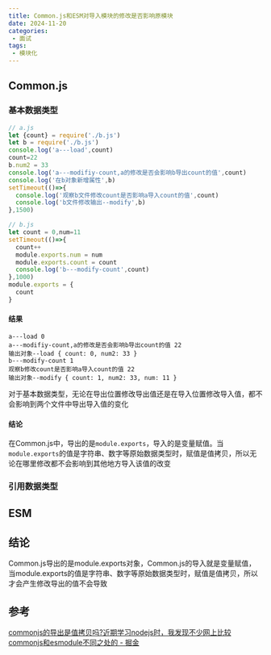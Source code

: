 ```yaml
---
title: Common.js和ESM对导入模块的修改是否影响原模块
date: 2024-11-20
categories:
 - 面试
tags:
 - 模块化
---
```


## Common.js

### 基本数据类型

```js
// a.js
let {count} = require('./b.js')
let b = require('./b.js')
console.log('a---load',count)
count=22
b.num2 = 33
console.log('a---modifiy-count,a的修改是否会影响b导出count的值',count)
console.log('在b对象新增属性',b)
setTimeout(()=>{
  console.log('观察b文件修改count是否影响a导入count的值',count)
  console.log('b文件修改输出--modify',b)
},1500)

// b.js
let count = 0,num=11
setTimeout(()=>{
  count++
  module.exports.num = num
  module.exports.count = count
  console.log('b---modify-count',count)
},1000)
module.exports = {
  count
}

```

#### 结果

```
a---load 0
a---modifiy-count,a的修改是否会影响b导出count的值 22
输出对象--load { count: 0, num2: 33 }
b---modify-count 1
观察b修改count是否影响a导入count的值 22
输出对象--modify { count: 1, num2: 33, num: 11 }
```

对于基本数据类型，无论在导出位置修改导出值还是在导入位置修改导入值，都不会影响到两个文件中导出导入值的变化

#### 结论

在Common.js中，导出的是`module.exports`，导入的是变量赋值。当`module.exports`的值是字符串、数字等原始数据类型时，赋值是值拷贝，所以无论在哪里修改都不会影响到其他地方导入该值的改变

### 引用数据类型

## ESM

## 结论

Common.js导出的是module.exports对象，Common.js的导入就是变量赋值，当module.exports的值是字符串、数字等原始数据类型时，赋值是值拷贝，所以才会产生修改导出的值不会导致

## 参考

[commonjs的导出是值拷贝吗?近期学习nodejs时，我发现不少网上比较commonjs和esmodule不同之处的 - 掘金](https://juejin.cn/post/6844904052841512973?from=search-suggest)
